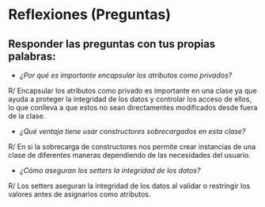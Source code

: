 # Reflexiones (Preguntas)


## Responder las preguntas con tus propias palabras: 




- *¿Por qué es importante encapsular los atributos como privados?*

R/ Encapsular los atributos como privado es importante en una clase ya que ayuda a proteger la integridad de los datos y controlar los acceso de ellos, lo que conlleva a que estos no sean directamentes modificados desde fuera de la clase.


- *¿Qué ventaja tiene usar constructores sobrecargados en esta clase?*

R/ En si la sobrecarga de constructores nos permite crear instancias de una clase de diferentes maneras dependiendo de las necesidades del usuario.


- *¿Cómo aseguran los setters la integridad de los datos?*

 R/ Los setters aseguran la integridad de los datos al validar o restringir los valores antes de asignarlos como atributos. 

